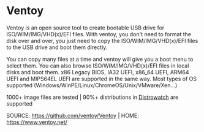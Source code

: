 # Ventoy
Ventoy is an open source tool to create bootable USB drive for ISO/WIM/IMG/VHD(x)/EFI files.
With ventoy, you don't need to format the disk over and over, you just need to copy the ISO/WIM/IMG/VHD(x)/EFI files to the USB drive and boot them directly.        

You can copy many files at a time and ventoy will give you a boot menu to select them.
You can also browse ISO/WIM/IMG/VHD(x)/EFI files in local disks and boot them.
x86 Legacy BIOS, IA32 UEFI, x86_64 UEFI, ARM64 UEFI and MIPS64EL UEFI are supported in the same way.
Most types of OS supported (Windows/WinPE/Linux/ChromeOS/Unix/VMware/Xen...)     

1000+ image files are tested | 90%+ distributions in [Distrowatch](https://distrowatch.com) are supported

SOURCE: https://github.com/ventoy/Ventoy | HOME: https://www.ventoy.net/
